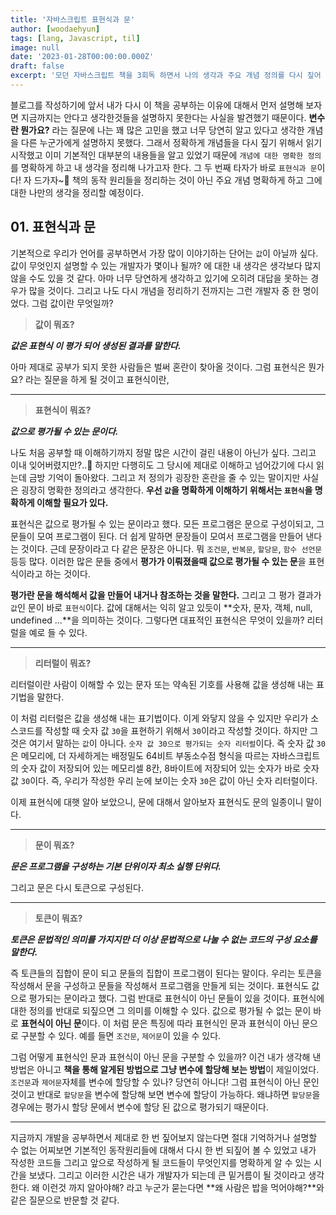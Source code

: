 ```yaml
---
title: '자바스크립트 표현식과 문'
author: [woodaehyun]
tags: [lang, Javascript, til]
image: null
date: '2023-01-28T00:00:00.000Z'
draft: false
excerpt: '모던 자바스크립트 책을 3회독 하면서 나의 생각과 주요 개념 정의를 다시 짚어 보려한다. 오늘은 표현식에 대한 개념과 데이터 타입을 다시 공부하고 개념을 명확하게 하기 위한 시간을 보냈다.'
---
```


블로그를 작성하기에 앞서 내가 다시 이 책을 공부하는 이유에 대해서 먼저 설명해 보자면 지금까지는 안다고 생각한것들을 설명하지 못한다는 사실을 발견했기 때문이다. **변수란 뭔가요?** 라는 질문에 나는 꽤 많은 고민을 했고 너무 당연히 알고 있다고 생각한 개념을 다른 누군가에게 설명하지 못했다. 그래서 정확하게 개념들을 다시 짚기 위해서 읽기 시작했고 이미 기본적인 대부분의 내용들을 알고 있었기 때문에 `개념에 대한 명확한 정의`를 명확하게 하고 내 생각을 정리해 나가고자 한다. 그 두 번째 타자가 바로 `표현식과 문`이다! 자 드가자~🎉 책의 동작 원리들을 정리하는 것이 아닌 주요 개념 명확하게 하고 그에 대한 나만의 생각을 정리할 예정이다.

## 01. 표현식과 문

기본적으로 우리가 언어를 공부하면서 가장 많이 이야기하는 단어는 `값`이 아닐까 싶다. 값이 무엇인지 설명할 수 있는 개발자가 몇이나 될까? 에 대한 내 생각은 생각보다 많지 않을 수도 있을 것 같다. 아마 너무 당연하게 생각하고 있기에 오히려 대답을 못하는 경우가 많을 것이다. 그리고 나도 다시 개념을 정리하기 전까지는 그런 개발자 중 한 명이었다. 그럼 값이란 무엇일까?

> **값이 뭐죠?**

**_값은 표현식 이 평가 되어 생성된 결과를 말한다._**

아마 제대로 공부가 되지 못한 사람들은 벌써 혼란이 찾아올 것이다. 그럼 표현식은 뭔가요? 라는 질문을 하게 될 것이고 표현식이란,

---

> **표현식이 뭐죠?**

**_값으로 평가될 수 있는 문이다._**

나도 처음 공부할 때 이해하기까지 정말 많은 시간이 걸린 내용이 아닌가 싶다. 그리고 이내 잊어버렸지만?..🥲 하지만 다행히도 그 당시에 제대로 이해하고 넘어갔기에 다시 읽는데 금방 기억이 돌아왔다. 그리고 저 정의가 굉장한 혼란을 줄 수 있는 말이지만 사실은 굉장히 명확한 정의라고 생각한다. **우선 `값`을 명확하게 이해하기 위해서는 `표현식`을 명확하게 이해할 필요가 있다.**

표현식은 값으로 평가될 수 있는 문이라고 했다. 모든 프로그램은 문으로 구성이되고, 그 문들이 모여 프로그램이 된다. 더 쉽게 말하면 문장들이 모여서 프로그램을 만들어 낸다는 것이다. 근데 문장이라고 다 같은 문장은 아니다. 뭐 `조건문`, `반복문`, `할당문`, `함수 선언문` 등등 많다. 이러한 많은 문들 중에서 **평가가 이뤄졌을때 값으로 평가될 수 있는 문**을 표현식이라고 하는 것이다.

**평가란 문을 해석해서 값을 만들어 내거나 참조하는 것을 말한다.** 그리고 그 평가 결과가 `값`인 문이 바로 `표현식`이다. 값에 대해서는 익히 알고 있듯이 **숫자, 문자, 객체, null, undefined ...**을 의미하는 것이다. 그렇다면 대표적인 표현식은 무엇이 있을까? 리터럴을 예로 들 수 있다.

---

> **리터럴이 뭐죠?**

리터럴이란 사람이 이해할 수 있는 문자 또는 약속된 기호를 사용해 값을 생성해 내는 표기법을 말한다.

이 처럼 리터럴은 값을 생성해 내는 표기법이다. 이게 와닿지 않을 수 있지만 우리가 소스코드를 작성할 때 숫자 값 `30`을 표현하기 위해서 `30`이라고 작성할 것이다. 하지만 그것은 여기서 말하는 `값`이 아니다. `숫자 값 30으로 평가되는 숫자 리터럴`이다. 즉 숫자 값 `30`은 메모리에, 더 자세하게는 배정밀도 64비트 부동소수점 형식을 따르는 자바스크립트의 숫자 값이 저장되어 있는 메모리셀 8칸, 8바이트에 저장되어 있는 숫자가 바로 숫자 값 `30`이다. 즉, 우리가 작성한 우리 눈에 보이는 숫자 `30`은 값이 아닌 숫자 리터럴이다.

이제 표현식에 대햇 알아 보았으니, 문에 대해서 알아보자 표현식도 문의 일종이니 말이다.

---

> **문이 뭐죠?**

**_문은 프로그램을 구성하는 기본 단위이자 최소 실행 단위다._**

그리고 문은 다시 토큰으로 구성된다.

---

> **토큰이 뭐죠?**

**_토큰은 문법적인 의미를 가지지만 더 이상 문법적으로 나눌 수 없는 코드의 구성 요소를 말한다._**

즉 토큰들의 집합이 문이 되고 문들의 집합이 프로그램이 된다는 말이다. 우리는 토큰을 작성해서 문을 구성하고 문들을 작성해서 프로그램을 만들게 되는 것이다. 표현식도 값으로 평가되는 문이라고 했다. 그럼 반대로 표현식이 아닌 문들이 있을 것이다. 표현식에 대한 정의를 반대로 되짚으면 그 의미를 이해할 수 있다. 값으로 평가될 수 없는 문이 바로 **표현식이 아닌 문**이다. 이 처럼 문은 특징에 따라 표현식인 문과 표현식이 아닌 문으로 구분할 수 있다. 예를 들면 `조건문`, `제어문`이 있을 수 있다.

그럼 어떻게 표현식인 문과 표현식이 아닌 문을 구분할 수 있을까? 이건 내가 생각해 낸 방법은 아니고 **책을 통해 알게된 방법으로 그냥 변수에 할당해 보는 방법**이 제일이었다. `조건문`과 `제어문`자체를 변수에 할당할 수 있나? 당연히 아니다! 그럼 표현식이 아닌 문인 것이고 반대로 `할당문`을 변수에 할당해 보면 변수에 할당이 가능하다. 왜냐하면 `할당문`을 경우에는 평가시 할당 문에서 변수에 할당 된 값으로 평가되기 때문이다.

---

지금까지 개발을 공부하면서 제대로 한 번 짚어보지 않는다면 절대 기억하거나 설명할 수 없는 어찌보면 기본적인 동작원리들에 대해서 다시 한 번 되짚어 볼 수 있었고 내가 작성한 코드들 그리고 앞으로 작성하게 될 코드들이 무엇인지를 명확하게 알 수 있는 시간을 보냈다. 그리고 이러한 시간은 내가 개발자가 되는데 큰 밑거름이 될 것이라고 생각한다. 왜 이런것 까지 알아야해? 라고 누군가 묻는다면 **왜 사람은 밥을 먹어야해?**와 같은 질문으로 반문할 것 같다.

